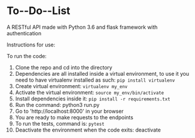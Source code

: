# To--Do--List

A RESTful API made with Python 3.6 and flask framework with authentication

Instructions for use:

To run the code:

1. Clone the repo and cd into the directory
2. Dependencies are all installed inside a virtual environment, to use it you
   need to have virtualenv installed as such: `pip install virtualenv`
3. Create virtual environment: `virtualenv my_env`
4. Activate the virtual environment: `source my_env/bin/activate`
5. Install dependencies inside it: `pip install -r requirements.txt`
6. Run the command: python3 run.py
7. Go to 'http://localhost:8000' in your browser
8. You are ready to make requests to the endpoints
9. To run the tests, command is: `pytest`
10. Deactivate the environment when the code exits: deactivate
